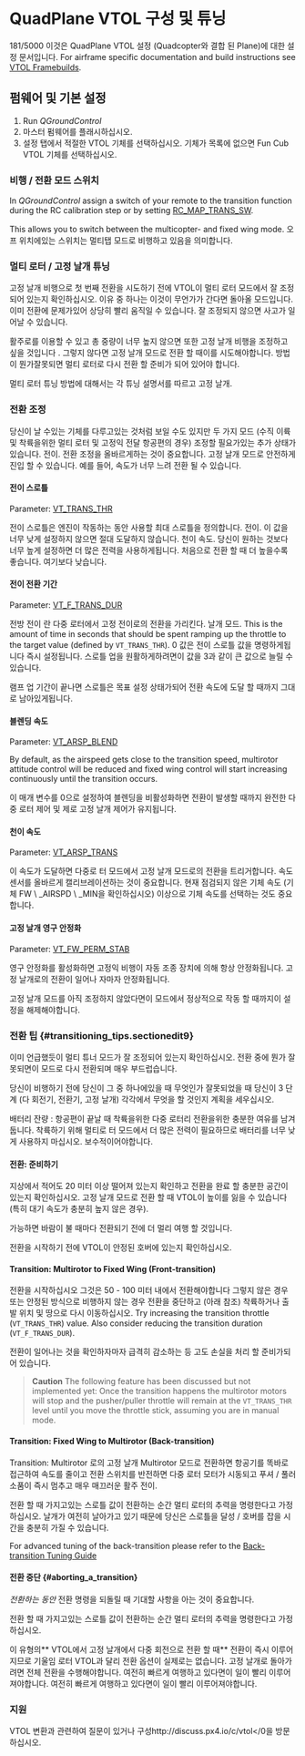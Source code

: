 # QuadPlane VTOL 구성 및 튜닝

181/5000 이것은 QuadPlane VTOL 설정 (Quadcopter와 결합 된 Plane)에 대한 설정 문서입니다. For airframe specific documentation and build instructions see [VTOL Framebuilds](../frames_vtol/README.md).

## 펌웨어 및 기본 설정

1. Run *QGroundControl*
2. 마스터 펌웨어를 플래시하십시오.
3. 설정 탭에서 적절한 VTOL 기체를 선택하십시오. 기체가 목록에 없으면 Fun Cub VTOL 기체를 선택하십시오. 

### 비행 / 전환 모드 스위치

In *QGroundControl* assign a switch of your remote to the transition function during the RC calibration step or by setting [RC_MAP_TRANS_SW](../advanced_config/parameter_reference.md#RC_MAP_TRANS_SW).

This allows you to switch between the multicopter- and fixed wing mode. 오프 위치에있는 스위치는 멀티탭 모드로 비행하고 있음을 의미합니다.

### 멀티 로터 / 고정 날개 튜닝

고정 날개 비행으로 첫 번째 전환을 시도하기 전에 VTOL이 멀티 로터 모드에서 잘 조정되어 있는지 확인하십시오. 이유 중 하나는 이것이 무언가가 간다면 돌아올 모드입니다. 이미 전환에 문제가있어 상당히 빨리 움직일 수 있습니다. 잘 조정되지 않으면 사고가 일어날 수 있습니다.

활주로를 이용할 수 있고 총 중량이 너무 높지 않으면 또한 고정 날개 비행을 조정하고 싶을 것입니다 . 그렇지 않다면 고정 날개 모드로 전환 할 때이를 시도해야합니다. 방법이 뭔가잘못되면 멀티 로터로 다시 전환 할 준비가 되어 있어야 합니다.

멀티 로터 튜닝 방법에 대해서는 각 튜닝 설명서를 따르고 고정 날개.

### 전환 조정

당신이 날 수있는 기체를 다루고있는 것처럼 보일 수도 있지만 두 가지 모드 (수직 이륙 및 착륙을위한 멀티 로터 및 고정익 전달 항공편의 경우) 조정할 필요가있는 추가 상태가 있습니다. 전이. 전환 조정을 올바르게하는 것이 중요합니다. 고정 날개 모드로 안전하게 진입 할 수 있습니다. 예를 들어, 속도가 너무 느려 전환 될 수 있습니다.

#### 전이 스로틀

Parameter: [VT_TRANS_THR](../advanced_config/parameter_reference.md#VT_TRANS_THR)

전이 스로틀은 엔진이 작동하는 동안 사용할 최대 스로틀을 정의합니다. 전이. 이 값을 너무 낮게 설정하지 않으면 절대 도달하지 않습니다. 천이 속도. 당신이 원하는 것보다 너무 높게 설정하면 더 많은 전력을 사용하게됩니다. 처음으로 전환 할 때 더 높을수록 좋습니다. 여기보다 낮습니다.

#### 전이 전환 기간

Parameter: [VT_F_TRANS_DUR](../advanced_config/parameter_reference.md#VT_F_TRANS_DUR)

전방 전이 란 다중 로터에서 고정 전이로의 전환을 가리킨다. 날개 모드. This is the amount of time in seconds that should be spent ramping up the throttle to the target value (defined by `VT_TRANS_THR`). 0 값은 전이 스로틀 값을 명령하게됩니다 즉시 설정됩니다. 스로틀 업을 원활하게하려면이 값을 3과 같이 큰 값으로 늘릴 수 있습니다.

램프 업 기간이 끝나면 스로틀은 목표 설정 상태가되어 전환 속도에 도달 할 때까지 그대로 남아있게됩니다.

#### 블렌딩 속도

Parameter: [VT_ARSP_BLEND](../advanced_config/parameter_reference.md#VT_ARSP_BLEND)

By default, as the airspeed gets close to the transition speed, multirotor attitude control will be reduced and fixed wing control will start increasing continuously until the transition occurs.

이 매개 변수를 0으로 설정하여 블렌딩을 비활성화하면 전환이 발생할 때까지 완전한 다중 로터 제어 및 제로 고정 날개 제어가 유지됩니다.

#### 천이 속도

Parameter: [VT_ARSP_TRANS](../advanced_config/parameter_reference.md#VT_ARSP_TRANS)

이 속도가 도달하면 다중로 터 모드에서 고정 날개 모드로의 전환을 트리거합니다. 속도 센서를 올바르게 캘리브레이션하는 것이 중요합니다. 현재 점검되지 않은 기체 속도 (기체 FW \ _AIRSPD \ _MIN을 확인하십시오) 이상으로 기체 속도를 선택하는 것도 중요합니다.

#### 고정 날개 영구 안정화

Parameter: [VT_FW_PERM_STAB](../advanced_config/parameter_reference.md#VT_FW_PERM_STAB)

영구 안정화를 활성화하면 고정익 비행이 자동 조종 장치에 의해 항상 안정화됩니다. 고정 날개로의 전환이 일어나 자마자 안정화됩니다.

고정 날개 모드를 아직 조정하지 않았다면이 모드에서 정상적으로 작동 할 때까지이 설정을 해제해야합니다.

### 전환 팁 {#transitioning_tips.sectionedit9}

이미 언급했듯이 멀티 튜너 모드가 잘 조정되어 있는지 확인하십시오. 전환 중에 뭔가 잘못되면이 모드로 다시 전환되며 매우 부드럽습니다.

당신이 비행하기 전에 당신이 그 중 하나에있을 때 무엇인가 잘못되었을 때 당신이 3 단계 (다 회전기, 전환기, 고정 날개) 각각에서 무엇을 할 것인지 계획을 세우십시오.

배터리 잔량 : 항공편이 끝날 때 착륙을위한 다중 로터리 전환을위한 충분한 여유를 남겨 둡니다. 착륙하기 위해 멀티로 터 모드에서 더 많은 전력이 필요하므로 배터리를 너무 낮게 사용하지 마십시오. 보수적이어야합니다.

#### 전환: 준비하기

지상에서 적어도 20 미터 이상 떨어져 있는지 확인하고 전환을 완료 할 충분한 공간이 있는지 확인하십시오. 고정 날개 모드로 전환 할 때 VTOL이 높이를 잃을 수 있습니다 (특히 대기 속도가 충분히 높지 않은 경우).

가능하면 바람이 불 때마다 전환되기 전에 더 멀리 여행 할 것입니다.

전환을 시작하기 전에 VTOL이 안정된 호버에 있는지 확인하십시오.

#### Transition: Multirotor to Fixed Wing (Front-transition)

전환을 시작하십시오 그것은 50 - 100 미터 내에서 전환해야합니다 그렇지 않은 경우 또는 안정된 방식으로 비행하지 않는 경우 전환을 중단하고 (아래 참조) 착륙하거나 출발 위치 및 땅으로 다시 이동하십시오. Try increasing the transition throttle (`VT_TRANS_THR`) value. Also consider reducing the transition duration (`VT_F_TRANS_DUR`).

전환이 일어나는 것을 확인하자마자 급격히 감소하는 등 고도 손실을 처리 할 준비가되어 있습니다.

> **Caution** The following feature has been discussed but not implemented yet: Once the transition happens the multirotor motors will stop and the pusher/puller throttle will remain at the `VT_TRANS_THR` level until you move the throttle stick, assuming you are in manual mode.

#### Transition: Fixed Wing to Multirotor (Back-transition)

Transition: Multirotor 로의 고정 날개 Multirotor 모드로 전환하면 항공기를 똑바로 접근하여 속도를 줄이고 전환 스위치를 반전하면 다중 로터 모터가 시동되고 푸셔 / 풀러 소품이 즉시 멈추고 매우 매끄러운 활주 전이. 

전환 할 때 가지고있는 스로틀 값이 전환하는 순간 멀티 로터의 추력을 명령한다고 가정하십시오. 날개가 여전히 날아가고 있기 때문에 당신은 스로틀을 달성 / 호버를 잡을 시간을 충분히 가질 수 있습니다.

For advanced tuning of the back-transition please refer to the [Back-transition Tuning Guide](vtol_back_transition_tuning.md)

#### 전환 중단 {#aborting_a_transition}

*전환하는 동안* 전환 명령을 되돌릴 때 기대할 사항을 아는 것이 중요합니다.

전환 할 때 가지고있는 스로틀 값이 전환하는 순간 멀티 로터의 추력을 명령한다고 가정하십시오.

이 유형의** VTOL에서 고정 날개에서 다중 회전으로 전환 할 때** 전환이 즉시 이루어 지므로 기울임 로터 VTOL과 달리 전환 옵션이 실제로는 없습니다. 고정 날개로 돌아가려면 전체 전환을 수행해야합니다. 여전히 빠르게 여행하고 있다면이 일이 빨리 이루어져야합니다. 여전히 빠르게 여행하고 있다면이 일이 빨리 이루어져야합니다.

### 지원

VTOL 변환과 관련하여 질문이 있거나 구성http://discuss.px4.io/c/vtol</0을 방문하십시오.

 